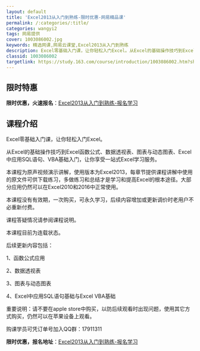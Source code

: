 ```yaml
---
layout: default
title: 'Excel2013从入门到熟练-限时优惠-网易精品课'
permalink: /:categories/:title/
categories: wangyi2
tags: 网易提供
cover: 1003086002.jpg
keywords: 精选网课,网易云课堂,Excel2013从入门到熟练
description: Excel零基础入门课，让你轻松入门Excel。从Excel的基础操作技巧到Excel函数公式、数据透视表、图表与动态图
classid: 1003086002
targetlink: https://study.163.com/course/introduction/1003086002.htm?share=1&shareId=1025206652&utm_campaign=share&utm_medium=iphoneShare&utm_source=&utm_u=1025206652
---
```


## 限时特惠

**限时优惠，火速报名**：[Excel2013从入门到熟练-报名学习](https://study.163.com/course/introduction/1003086002.htm?share=1&shareId=1025206652&utm_campaign=share&utm_medium=iphoneShare&utm_source=&utm_u=1025206652)

## 课程介绍

Excel零基础入门课，让你轻松入门Excel。

从Excel的基础操作技巧到Excel函数公式、数据透视表、图表与动态图表、Excel中应用SQL语句、VBA基础入门，让你享受一站式Excel学习服务。

本课程为原声视频演示讲解，使用版本为Excel2013，每章节提供课程讲解中使用的原文件可供下载练习，多做练习和总结才是学习和提高Excel的根本途径。大部分应用仍然可以在Excel2010和2016中正常使用。

本课程没有有效期，一次购买，可永久学习，后续内容增加或更新调价时老用户不必重新付费。

课程答疑情况请参阅课程说明。

本课程目前为连载状态。

后续更新内容包括：

1、函数公式应用

2、数据透视表

3、图表与动态图表

4、Excel中应用SQL语句基础与Excel VBA基础

重要说明：请不要在apple store中购买，以防后续观看时出现问题，使用其它方式购买，仍然可以在苹果设备上观看。

购课学员可凭订单号加入QQ群：17911311

**限时优惠，报名地址**：[Excel2013从入门到熟练-报名学习](https://study.163.com/course/introduction/1003086002.htm?share=1&shareId=1025206652&utm_campaign=share&utm_medium=iphoneShare&utm_source=&utm_u=1025206652)

